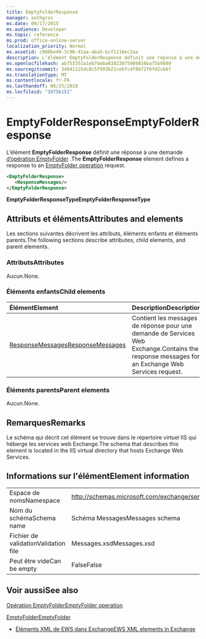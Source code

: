 ```yaml
---
title: EmptyFolderResponse
manager: sethgros
ms.date: 09/17/2015
ms.audience: Developer
ms.topic: reference
ms.prod: office-online-server
localization_priority: Normal
ms.assetid: c900be49-3c90-41aa-aba5-bcf1116ec2aa
description: L’élément EmptyFolderResponse définit une réponse à une demande d’opération EmptyFolder.
ms.openlocfilehash: ab753351a1eb7deba83823875989816ba75b9809
ms.sourcegitcommit: 34041125dc8c5f993b21cebfc4f8b72f0fd2cb6f
ms.translationtype: MT
ms.contentlocale: fr-FR
ms.lasthandoff: 06/25/2018
ms.locfileid: "19756151"
---
```

# <a name="emptyfolderresponse"></a><span data-ttu-id="d3ec4-103">EmptyFolderResponse</span><span class="sxs-lookup"><span data-stu-id="d3ec4-103">EmptyFolderResponse</span></span>

<span data-ttu-id="d3ec4-104">L’élément **EmptyFolderResponse** définit une réponse à une demande [d’opération EmptyFolder](emptyfolder-operation.md) .</span><span class="sxs-lookup"><span data-stu-id="d3ec4-104">The **EmptyFolderResponse** element defines a response to an [EmptyFolder operation](emptyfolder-operation.md) request.</span></span> 
  
```XML
<EmptyFolderResponse>
   <ResponseMessages/>
</EmptyFolderResponse>
```

 <span data-ttu-id="d3ec4-105">**EmptyFolderResponseType**</span><span class="sxs-lookup"><span data-stu-id="d3ec4-105">**EmptyFolderResponseType**</span></span>
## <a name="attributes-and-elements"></a><span data-ttu-id="d3ec4-106">Attributs et éléments</span><span class="sxs-lookup"><span data-stu-id="d3ec4-106">Attributes and elements</span></span>

<span data-ttu-id="d3ec4-107">Les sections suivantes décrivent les attributs, éléments enfants et éléments parents.</span><span class="sxs-lookup"><span data-stu-id="d3ec4-107">The following sections describe attributes, child elements, and parent elements.</span></span>
  
### <a name="attributes"></a><span data-ttu-id="d3ec4-108">Attributs</span><span class="sxs-lookup"><span data-stu-id="d3ec4-108">Attributes</span></span>

<span data-ttu-id="d3ec4-109">Aucun.</span><span class="sxs-lookup"><span data-stu-id="d3ec4-109">None.</span></span>
  
### <a name="child-elements"></a><span data-ttu-id="d3ec4-110">Éléments enfants</span><span class="sxs-lookup"><span data-stu-id="d3ec4-110">Child elements</span></span>

|<span data-ttu-id="d3ec4-111">**Élément**</span><span class="sxs-lookup"><span data-stu-id="d3ec4-111">**Element**</span></span>|<span data-ttu-id="d3ec4-112">**Description**</span><span class="sxs-lookup"><span data-stu-id="d3ec4-112">**Description**</span></span>|
|:-----|:-----|
|[<span data-ttu-id="d3ec4-113">ResponseMessages</span><span class="sxs-lookup"><span data-stu-id="d3ec4-113">ResponseMessages</span></span>](responsemessages.md) <br/> |<span data-ttu-id="d3ec4-114">Contient les messages de réponse pour une demande de Services Web Exchange.</span><span class="sxs-lookup"><span data-stu-id="d3ec4-114">Contains the response messages for an Exchange Web Services request.</span></span>  <br/> |
   
### <a name="parent-elements"></a><span data-ttu-id="d3ec4-115">Éléments parents</span><span class="sxs-lookup"><span data-stu-id="d3ec4-115">Parent elements</span></span>

<span data-ttu-id="d3ec4-116">Aucun.</span><span class="sxs-lookup"><span data-stu-id="d3ec4-116">None.</span></span>
  
## <a name="remarks"></a><span data-ttu-id="d3ec4-117">Remarques</span><span class="sxs-lookup"><span data-stu-id="d3ec4-117">Remarks</span></span>

<span data-ttu-id="d3ec4-118">Le schéma qui décrit cet élément se trouve dans le répertoire virtuel IIS qui héberge les services web Exchange.</span><span class="sxs-lookup"><span data-stu-id="d3ec4-118">The schema that describes this element is located in the IIS virtual directory that hosts Exchange Web Services.</span></span>
  
## <a name="element-information"></a><span data-ttu-id="d3ec4-119">Informations sur l'élément</span><span class="sxs-lookup"><span data-stu-id="d3ec4-119">Element information</span></span>

|||
|:-----|:-----|
|<span data-ttu-id="d3ec4-120">Espace de noms</span><span class="sxs-lookup"><span data-stu-id="d3ec4-120">Namespace</span></span>  <br/> |http://schemas.microsoft.com/exchange/services/2006/messages  <br/> |
|<span data-ttu-id="d3ec4-121">Nom du schéma</span><span class="sxs-lookup"><span data-stu-id="d3ec4-121">Schema name</span></span>  <br/> |<span data-ttu-id="d3ec4-122">Schéma Messages</span><span class="sxs-lookup"><span data-stu-id="d3ec4-122">Messages schema</span></span>  <br/> |
|<span data-ttu-id="d3ec4-123">Fichier de validation</span><span class="sxs-lookup"><span data-stu-id="d3ec4-123">Validation file</span></span>  <br/> |<span data-ttu-id="d3ec4-124">Messages.xsd</span><span class="sxs-lookup"><span data-stu-id="d3ec4-124">Messages.xsd</span></span>  <br/> |
|<span data-ttu-id="d3ec4-125">Peut être vide</span><span class="sxs-lookup"><span data-stu-id="d3ec4-125">Can be empty</span></span>  <br/> |<span data-ttu-id="d3ec4-126">False</span><span class="sxs-lookup"><span data-stu-id="d3ec4-126">False</span></span>  <br/> |
   
## <a name="see-also"></a><span data-ttu-id="d3ec4-127">Voir aussi</span><span class="sxs-lookup"><span data-stu-id="d3ec4-127">See also</span></span>



[<span data-ttu-id="d3ec4-128">Opération EmptyFolder</span><span class="sxs-lookup"><span data-stu-id="d3ec4-128">EmptyFolder operation</span></span>](emptyfolder-operation.md)
  
[<span data-ttu-id="d3ec4-129">EmptyFolder</span><span class="sxs-lookup"><span data-stu-id="d3ec4-129">EmptyFolder</span></span>](emptyfolder.md)


- [<span data-ttu-id="d3ec4-130">Éléments XML de EWS dans Exchange</span><span class="sxs-lookup"><span data-stu-id="d3ec4-130">EWS XML elements in Exchange</span></span>](ews-xml-elements-in-exchange.md)

